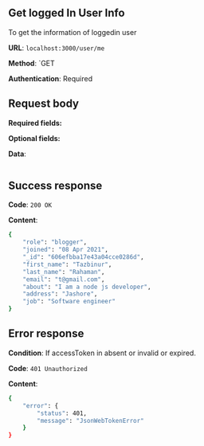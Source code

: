 ## Get logged In User Info
To get the information of loggedin user

**URL**: `localhost:3000/user/me`

**Method**: `GET

**Authentication**: Required

## Request body
**Required fields:**

**Optional fields:** 

**Data**:
```bash

```

## Success response
**Code**: `200 OK`

**Content**:
```bash
{
    "role": "blogger",
    "joined": "08 Apr 2021",
    "_id": "606efbba17e43a04cce0286d",
    "first_name": "Tazbinur",
    "last_name": "Rahaman",
    "email": "t@gmail.com",
    "about": "I am a node js developer",
    "address": "Jashore",
    "job": "Software engineer"
}
```

## Error response
**Condition**: If accessToken in absent or invalid or expired.

**Code**: `401 Unauthorized`

**Content**:
```bash
{
    "error": {
        "status": 401,
        "message": "JsonWebTokenError"
    }
}
```